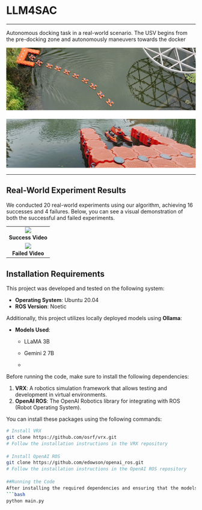 # LLM4SAC
---
Autonomous docking task in a real-world scenario. The USV begins from the pre-docking zone and autonomously maneuvers towards the docker


<img src="./gif/usv_docking_mission.png" width="1000"/>


---
## Real-World Experiment Results 

We conducted 20 real-world experiments using our algorithm, achieving 16 successes and 4 failures. Below, you can see a visual demonstration of both the successful and failed experiments.

<table> <tr> <!-- 第一行，成功实验的 GIF --> <td align="center"> <img src="./gif/success.gif" width="800"/><br> <strong>Success Video</strong> </td> </tr> <tr> <!-- 第二行，失败实验的 GIF --> <td align="center"> <img src="./gif/fail.gif" width="800"/><br> <strong>Failed Video</strong> </td> </tr> </table>


## Installation Requirements

This project was developed and tested on the following system:

- **Operating System**: Ubuntu 20.04
- **ROS Version**: Noetic


Additionally, this project utilizes locally deployed models using **Ollama**:

- **Models Used**:
  - LLaMA 3B
  - Gemini 2 7B
 
  - 
Before running the code, make sure to install the following dependencies:

1. **VRX**: A robotics simulation framework that allows testing and development in virtual environments.
2. **OpenAI ROS**: The OpenAI Robotics library for integrating with ROS (Robot Operating System).

You can install these packages using the following commands:

```bash
# Install VRX
git clone https://github.com/osrf/vrx.git
# Follow the installation instructions in the VRX repository

# Install OpenAI ROS
git clone https://github.com/edowson/openai_ros.git
# Follow the installation instructions in the OpenAI ROS repository

##Running the Code
After installing the required dependencies and ensuring that the models are properly set up, you can run the main script to execute the program:
```bash
python main.py


